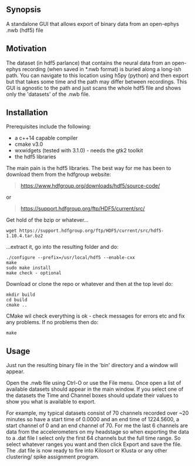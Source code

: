 ## Synopsis

A standalone GUI that allows export of binary data from an open-ephys .nwb (hdf5) file

## Motivation

The dataset (in hdf5 parlance) that contains the neural data from an open-ephys recording
(when saved in *.nwb format) is buried along a long-ish path. You can navigate to this
location using h5py (python) and then export but that takes some time and the path may differ
between recordings. This GUI is agnostic to the path and just scans the whole hdf5 file and
shows only the 'datasets' of the .nwb file.

## Installation

Prerequisites include the following:

* a c++14 capable compiler
* cmake v3.0
* wxwidgets (tested with 3.1.0) - needs the gtk2 toolkit
* the hdf5 libraries

The main pain is the hdf5 libraries. The best way for me has been to download them from the hdfgroup
website:

> https://www.hdfgroup.org/downloads/hdf5/source-code/

or

> https://support.hdfgroup.org/ftp/HDF5/current/src/

Get hold of the bzip or whatever...

```
wget https://support.hdfgroup.org/ftp/HDF5/current/src/hdf5-1.10.4.tar.bz2
```

...extract it, go into the resulting folder and do:

```
./configure --prefix=/usr/local/hdf5 --enable-cxx
make
sudo make install
make check - optional
```

Download or clone the repo or whatever and then at the top level do:

```
mkdir build
cd build
cmake ..
```

CMake wil check everything is ok - check messages for errors etc and fix any problems.
If no problems then do:

```
make
```

## Usage

Just run the resulting binary file in the 'bin' directory and a window will appear.

Open the .nwb file using Ctrl-O or use the File menu. Once open a list of available
datasets should appear in the main window. If you select one of the datasets the Time
and Channel boxes should update their values to show you what is available to export.

For example, my typical datasets consist of 70 channels recorded over ~20 minutes so have a
start time of 0.0000 and an end time of 1224.5600, a start channel of 0 and an end channel of 70.
For me the last 6 channels are data from the accelerometers on my headstage so when exporting
the data to a .dat file I select only the first 64 channels but the full time range. So select
whatever ranges you want and then click Export and save the file. The .dat file is now ready to
fire into Kilosort or Klusta or any other clustering/ spike assignment program.
